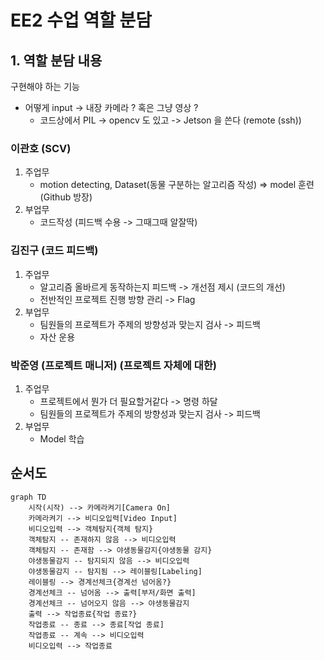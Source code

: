 # EE2 수업 역할 분담

## 1. 역할 분담 내용
구현해야 하는 기능
- 어떻게 input -> 내장 카메라 ? 혹은 그냥 영상 ?
    * 코드상에서 PIL -> opencv 도 있고 -> Jetson 을 쓴다 (remote (ssh))

### 이관호 (SCV)
1. 주업무 
    - motion detecting, Dataset(동물 구분하는 알고리즘 작성) => model 훈련 (Github 방장)
2. 부업무
    - 코드작성 (피드백 수용 -> 그때그때 알잘딱)

### 김진구 (코드 피드백)
1. 주업무 
    - 알고리즘 올바르게 동작하는지 피드백 -> 개선점 제시 (코드의 개선)
    - 전반적인 프로젝트 진행 방향 관리 -> Flag
2. 부업무 
    - 팀원들의 프로젝트가 주제의 방향성과 맞는지 검사 -> 피드백
    - 자산 운용 

### 박준영 (프로젝트 매니저) (프로젝트 자체에 대한)
1. 주업무
    - 프로젝트에서 뭔가 더 필요할거같다 -> 명령 하달
    - 팀원들의 프로젝트가 주제의 방향성과 맞는지 검사 -> 피드백
2. 부업무 
    - Model 학습

## 순서도
```mermaid
graph TD
    시작(시작) --> 카메라켜기[Camera On]
    카메라켜기 --> 비디오입력[Video Input]
    비디오입력 --> 객체탐지{객체 탐지}
    객체탐지 -- 존재하지 않음 --> 비디오입력
    객체탐지 -- 존재함 --> 야생동물감지{야생동물 감지}
    야생동물감지 -- 탐지되지 않음 --> 비디오입력
    야생동물감지 -- 탐지됨 --> 레이블링[Labeling]
    레이블링 --> 경계선체크{경계선 넘어옴?}
    경계선체크 -- 넘어옴 --> 출력[부저/화면 출력]
    경계선체크 -- 넘어오지 않음 --> 야생동물감지
    출력 --> 작업종료{작업 종료?}
    작업종료 -- 종료 --> 종료[작업 종료]
    작업종료 -- 계속 --> 비디오입력
    비디오입력 --> 작업종료
```
